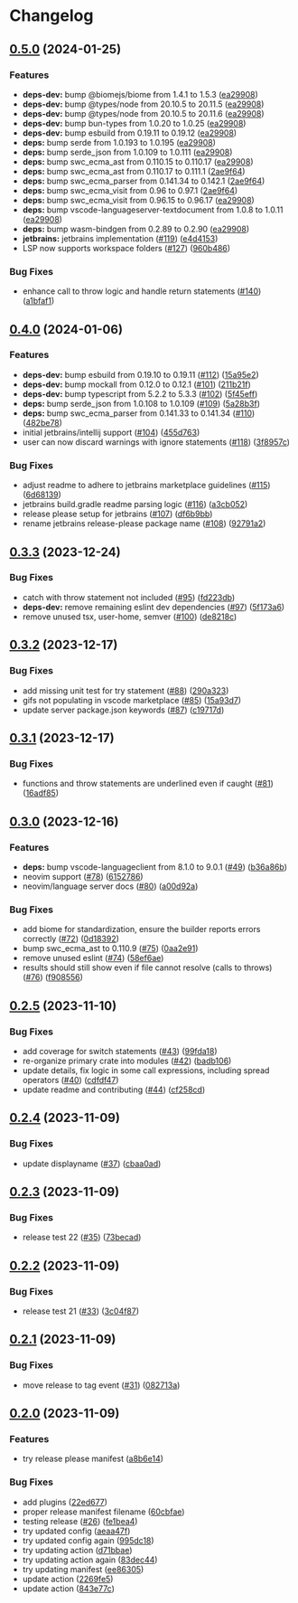 # Changelog

## [0.5.0](https://github.com/michaelangeloio/does-it-throw/compare/does-it-throw-vscode-v0.4.0...does-it-throw-vscode-v0.5.0) (2024-01-25)


### Features

* **deps-dev:** bump @biomejs/biome from 1.4.1 to 1.5.3 ([ea29908](https://github.com/michaelangeloio/does-it-throw/commit/ea29908c94253fc3171738f7fc802a71f9166d75))
* **deps-dev:** bump @types/node from 20.10.5 to 20.11.5 ([ea29908](https://github.com/michaelangeloio/does-it-throw/commit/ea29908c94253fc3171738f7fc802a71f9166d75))
* **deps-dev:** bump @types/node from 20.10.5 to 20.11.6 ([ea29908](https://github.com/michaelangeloio/does-it-throw/commit/ea29908c94253fc3171738f7fc802a71f9166d75))
* **deps-dev:** bump bun-types from 1.0.20 to 1.0.25 ([ea29908](https://github.com/michaelangeloio/does-it-throw/commit/ea29908c94253fc3171738f7fc802a71f9166d75))
* **deps-dev:** bump esbuild from 0.19.11 to 0.19.12 ([ea29908](https://github.com/michaelangeloio/does-it-throw/commit/ea29908c94253fc3171738f7fc802a71f9166d75))
* **deps:** bump serde from 1.0.193 to 1.0.195 ([ea29908](https://github.com/michaelangeloio/does-it-throw/commit/ea29908c94253fc3171738f7fc802a71f9166d75))
* **deps:** bump serde_json from 1.0.109 to 1.0.111 ([ea29908](https://github.com/michaelangeloio/does-it-throw/commit/ea29908c94253fc3171738f7fc802a71f9166d75))
* **deps:** bump swc_ecma_ast from 0.110.15 to 0.110.17 ([ea29908](https://github.com/michaelangeloio/does-it-throw/commit/ea29908c94253fc3171738f7fc802a71f9166d75))
* **deps:** bump swc_ecma_ast from 0.110.17 to 0.111.1 ([2ae9f64](https://github.com/michaelangeloio/does-it-throw/commit/2ae9f64e149a74502547ed60e1b4737518844b4b))
* **deps:** bump swc_ecma_parser from 0.141.34 to 0.142.1 ([2ae9f64](https://github.com/michaelangeloio/does-it-throw/commit/2ae9f64e149a74502547ed60e1b4737518844b4b))
* **deps:** bump swc_ecma_visit from 0.96 to 0.97.1 ([2ae9f64](https://github.com/michaelangeloio/does-it-throw/commit/2ae9f64e149a74502547ed60e1b4737518844b4b))
* **deps:** bump swc_ecma_visit from 0.96.15 to 0.96.17 ([ea29908](https://github.com/michaelangeloio/does-it-throw/commit/ea29908c94253fc3171738f7fc802a71f9166d75))
* **deps:** bump vscode-languageserver-textdocument from 1.0.8 to 1.0.11 ([ea29908](https://github.com/michaelangeloio/does-it-throw/commit/ea29908c94253fc3171738f7fc802a71f9166d75))
* **deps:** bump wasm-bindgen from 0.2.89 to 0.2.90 ([ea29908](https://github.com/michaelangeloio/does-it-throw/commit/ea29908c94253fc3171738f7fc802a71f9166d75))
* **jetbrains:** jetbrains implementation ([#119](https://github.com/michaelangeloio/does-it-throw/issues/119)) ([e4d4153](https://github.com/michaelangeloio/does-it-throw/commit/e4d415336da8eb78ef650f2941185a3fa4dc5dd6))
* LSP now supports workspace folders ([#127](https://github.com/michaelangeloio/does-it-throw/issues/127)) ([960b486](https://github.com/michaelangeloio/does-it-throw/commit/960b486e8cfe4fd5165be4dd200457c7e5b90979))


### Bug Fixes

* enhance call to throw logic and handle return statements  ([#140](https://github.com/michaelangeloio/does-it-throw/issues/140)) ([a1bfaf1](https://github.com/michaelangeloio/does-it-throw/commit/a1bfaf16c768aeb49ecaecb991ca6a2b57e71072))

## [0.4.0](https://github.com/michaelangeloio/does-it-throw/compare/does-it-throw-vscode-v0.3.3...does-it-throw-vscode-v0.4.0) (2024-01-06)


### Features

* **deps-dev:** bump esbuild from 0.19.10 to 0.19.11 ([#112](https://github.com/michaelangeloio/does-it-throw/issues/112)) ([15a95e2](https://github.com/michaelangeloio/does-it-throw/commit/15a95e2f6862b46fe1b6a80270b7e7a694427e5c))
* **deps-dev:** bump mockall from 0.12.0 to 0.12.1 ([#101](https://github.com/michaelangeloio/does-it-throw/issues/101)) ([211b21f](https://github.com/michaelangeloio/does-it-throw/commit/211b21f402d94b8bbf26e92b0185aeb5b1b0d196))
* **deps-dev:** bump typescript from 5.2.2 to 5.3.3 ([#102](https://github.com/michaelangeloio/does-it-throw/issues/102)) ([5f45eff](https://github.com/michaelangeloio/does-it-throw/commit/5f45eff8493f674470331c252bdfc2f558d96c3f))
* **deps:** bump serde_json from 1.0.108 to 1.0.109 ([#109](https://github.com/michaelangeloio/does-it-throw/issues/109)) ([5a28b3f](https://github.com/michaelangeloio/does-it-throw/commit/5a28b3f26992c4bca9d7bb276efdd27fa5b9a53a))
* **deps:** bump swc_ecma_parser from 0.141.33 to 0.141.34 ([#110](https://github.com/michaelangeloio/does-it-throw/issues/110)) ([482be78](https://github.com/michaelangeloio/does-it-throw/commit/482be78a20732f350377d4e534afae1053080e58))
* initial jetbrains/intellij support ([#104](https://github.com/michaelangeloio/does-it-throw/issues/104)) ([455d763](https://github.com/michaelangeloio/does-it-throw/commit/455d7635128646c57bbbc5811b75a526cb8adc64))
* user can now discard warnings with ignore statements ([#118](https://github.com/michaelangeloio/does-it-throw/issues/118)) ([3f8957c](https://github.com/michaelangeloio/does-it-throw/commit/3f8957c60fd90f9ab7b6646c04ec22dcecb21556))


### Bug Fixes

* adjust readme to adhere to jetbrains marketplace guidelines ([#115](https://github.com/michaelangeloio/does-it-throw/issues/115)) ([6d68139](https://github.com/michaelangeloio/does-it-throw/commit/6d68139151f43f06033fd4517baee5c3d53e287c))
* jetbrains build.gradle readme parsing logic ([#116](https://github.com/michaelangeloio/does-it-throw/issues/116)) ([a3cb052](https://github.com/michaelangeloio/does-it-throw/commit/a3cb052b5ac1db2dd8bdbda23eabb37a48de1bfa))
* release please setup for jetbrains ([#107](https://github.com/michaelangeloio/does-it-throw/issues/107)) ([df6b9bb](https://github.com/michaelangeloio/does-it-throw/commit/df6b9bba97d79c1bf0cdda6d306403cd2cd8707e))
* rename jetbrains release-please package name ([#108](https://github.com/michaelangeloio/does-it-throw/issues/108)) ([92791a2](https://github.com/michaelangeloio/does-it-throw/commit/92791a2abc7f29f3087460229f6c5a4ee93c62dc))

## [0.3.3](https://github.com/michaelangeloio/does-it-throw/compare/does-it-throw-vscode-v0.3.2...does-it-throw-vscode-v0.3.3) (2023-12-24)


### Bug Fixes

* catch with throw statement not included ([#95](https://github.com/michaelangeloio/does-it-throw/issues/95)) ([fd223db](https://github.com/michaelangeloio/does-it-throw/commit/fd223db4f56e87439999b9b33a393769bd2b7c5b))
* **deps-dev:** remove remaining eslint dev dependencies ([#97](https://github.com/michaelangeloio/does-it-throw/issues/97)) ([5f173a6](https://github.com/michaelangeloio/does-it-throw/commit/5f173a69cb86570a526a665d453b86ae776538d0))
* remove unused tsx, user-home, semver ([#100](https://github.com/michaelangeloio/does-it-throw/issues/100)) ([de8218c](https://github.com/michaelangeloio/does-it-throw/commit/de8218ce72e01d0092fc03141b26f44d28d5fc1b))

## [0.3.2](https://github.com/michaelangeloio/does-it-throw/compare/does-it-throw-vscode-v0.3.1...does-it-throw-vscode-v0.3.2) (2023-12-17)


### Bug Fixes

* add missing unit test for try statement ([#88](https://github.com/michaelangeloio/does-it-throw/issues/88)) ([290a323](https://github.com/michaelangeloio/does-it-throw/commit/290a323bae194d293ff8d0c826738f72dfef6212))
* gifs not populating in vscode marketplace ([#85](https://github.com/michaelangeloio/does-it-throw/issues/85)) ([15a93d7](https://github.com/michaelangeloio/does-it-throw/commit/15a93d70c94e7de3139e79516fbe43a31701dfa6))
* update server package.json keywords ([#87](https://github.com/michaelangeloio/does-it-throw/issues/87)) ([c19717d](https://github.com/michaelangeloio/does-it-throw/commit/c19717d96a09152d959bfd7d5c3a34ac62f5e26d))

## [0.3.1](https://github.com/michaelangeloio/does-it-throw/compare/does-it-throw-vscode-v0.3.0...does-it-throw-vscode-v0.3.1) (2023-12-17)


### Bug Fixes

* functions and throw statements are underlined even if caught ([#81](https://github.com/michaelangeloio/does-it-throw/issues/81)) ([16adf85](https://github.com/michaelangeloio/does-it-throw/commit/16adf85b05b92542fa6c09ac1611dd56c7603c99))

## [0.3.0](https://github.com/michaelangeloio/does-it-throw/compare/does-it-throw-vscode-v0.2.5...does-it-throw-vscode-v0.3.0) (2023-12-16)


### Features

* **deps:** bump vscode-languageclient from 8.1.0 to 9.0.1 ([#49](https://github.com/michaelangeloio/does-it-throw/issues/49)) ([b36a86b](https://github.com/michaelangeloio/does-it-throw/commit/b36a86b22757568dbfa82817d06956e5a15e0f65))
* neovim support ([#78](https://github.com/michaelangeloio/does-it-throw/issues/78)) ([6152786](https://github.com/michaelangeloio/does-it-throw/commit/61527869e70f54e99616375f7efd53b24e0fa01a))
* neovim/language server docs ([#80](https://github.com/michaelangeloio/does-it-throw/issues/80)) ([a00d92a](https://github.com/michaelangeloio/does-it-throw/commit/a00d92a3b13252025495dc811b21f84df3a38201))


### Bug Fixes

* add biome for standardization, ensure the builder reports errors correctly ([#72](https://github.com/michaelangeloio/does-it-throw/issues/72)) ([0d18392](https://github.com/michaelangeloio/does-it-throw/commit/0d18392268516abb79d015f90495dd331e7ef998))
* bump swc_ecma_ast to 0.110.9 ([#75](https://github.com/michaelangeloio/does-it-throw/issues/75)) ([0aa2e91](https://github.com/michaelangeloio/does-it-throw/commit/0aa2e91f4f1c0b9e352d052382c5a7f436cffeb9))
* remove unused eslint ([#74](https://github.com/michaelangeloio/does-it-throw/issues/74)) ([58ef6ae](https://github.com/michaelangeloio/does-it-throw/commit/58ef6aea9d4334eb0c42901c826ba69157994f77))
* results should still show even if file cannot resolve (calls to throws) ([#76](https://github.com/michaelangeloio/does-it-throw/issues/76)) ([f908556](https://github.com/michaelangeloio/does-it-throw/commit/f908556dfda8eca9195c87269fac71bc6d3e8bf9))

## [0.2.5](https://github.com/michaelangeloio/does-it-throw/compare/does-it-throw-vscode-v0.2.4...does-it-throw-vscode-v0.2.5) (2023-11-10)


### Bug Fixes

* add coverage for switch statements ([#43](https://github.com/michaelangeloio/does-it-throw/issues/43)) ([99fda18](https://github.com/michaelangeloio/does-it-throw/commit/99fda183a7ca813cbb5f5434f429cd79b594f139))
* re-organize primary crate into modules ([#42](https://github.com/michaelangeloio/does-it-throw/issues/42)) ([badb106](https://github.com/michaelangeloio/does-it-throw/commit/badb1061d0dfc679458d55609e43cccfdca01794))
* update details, fix logic in some call expressions, including spread operators ([#40](https://github.com/michaelangeloio/does-it-throw/issues/40)) ([cdfdf47](https://github.com/michaelangeloio/does-it-throw/commit/cdfdf47a2d657364abc1b3b3ce97e89405b842b3))
* update readme and contributing ([#44](https://github.com/michaelangeloio/does-it-throw/issues/44)) ([cf258cd](https://github.com/michaelangeloio/does-it-throw/commit/cf258cd8baffb9277a8039cdb7416378691d6684))

## [0.2.4](https://github.com/michaelangeloio/does-it-throw/compare/does-it-throw-vscode-v0.2.3...does-it-throw-vscode-v0.2.4) (2023-11-09)


### Bug Fixes

* update displayname ([#37](https://github.com/michaelangeloio/does-it-throw/issues/37)) ([cbaa0ad](https://github.com/michaelangeloio/does-it-throw/commit/cbaa0ad7a151559807985f6a4fde0dbd528cdd8a))

## [0.2.3](https://github.com/michaelangeloio/does-it-throw/compare/does-it-throw-vscode-v0.2.2...does-it-throw-vscode-v0.2.3) (2023-11-09)


### Bug Fixes

* release test 22 ([#35](https://github.com/michaelangeloio/does-it-throw/issues/35)) ([73becad](https://github.com/michaelangeloio/does-it-throw/commit/73becad3667a11ce65898843c050771d6a2a0d94))

## [0.2.2](https://github.com/michaelangeloio/does-it-throw/compare/does-it-throw-vscode-v0.2.1...does-it-throw-vscode-v0.2.2) (2023-11-09)


### Bug Fixes

* release test 21 ([#33](https://github.com/michaelangeloio/does-it-throw/issues/33)) ([3c04f87](https://github.com/michaelangeloio/does-it-throw/commit/3c04f87ffdebf63e4f274d107610507fc45edd04))

## [0.2.1](https://github.com/michaelangeloio/does-it-throw/compare/does-it-throw-vscode-v0.2.0...does-it-throw-vscode-v0.2.1) (2023-11-09)


### Bug Fixes

* move release to tag event ([#31](https://github.com/michaelangeloio/does-it-throw/issues/31)) ([082713a](https://github.com/michaelangeloio/does-it-throw/commit/082713afecc40c0d2bc230ffab22e1527298a54c))

## [0.2.0](https://github.com/michaelangeloio/does-it-throw/compare/does-it-throw-vscode-v0.1.6...does-it-throw-vscode-v0.2.0) (2023-11-09)


### Features

* try release please manifest ([a8b6e14](https://github.com/michaelangeloio/does-it-throw/commit/a8b6e14dfbf4cc3c13baa84d9570d0421ca804b1))


### Bug Fixes

* add plugins ([22ed677](https://github.com/michaelangeloio/does-it-throw/commit/22ed6770f4cd4b4805351746768a46c83400e7a3))
* proper release manifest filename ([60cbfae](https://github.com/michaelangeloio/does-it-throw/commit/60cbfaee9f01e4aa12478f12559f9d05890cb232))
* testing release ([#26](https://github.com/michaelangeloio/does-it-throw/issues/26)) ([fe1bea4](https://github.com/michaelangeloio/does-it-throw/commit/fe1bea48ac278d2d4fa23aba775e9ea5fd51c59a))
* try updated config ([aeaa47f](https://github.com/michaelangeloio/does-it-throw/commit/aeaa47f6b9c7ecfed85187523478258ca5900217))
* try updated config again ([995dc18](https://github.com/michaelangeloio/does-it-throw/commit/995dc18dd10a0c816d6b34d621e765655a8e4ed7))
* try updating action ([d71bbae](https://github.com/michaelangeloio/does-it-throw/commit/d71bbaea624f9031d90a4a26f37ff0d2b4888042))
* try updating action again ([83dec44](https://github.com/michaelangeloio/does-it-throw/commit/83dec44c31dfd1f5603587e01b7ed09e87cdbc8e))
* try updating manifest ([ee86305](https://github.com/michaelangeloio/does-it-throw/commit/ee86305f424fa3d300c144305fd1e963f4c2084c))
* update action ([2269fe5](https://github.com/michaelangeloio/does-it-throw/commit/2269fe5c92787c6685f7fe8309afdb876064a888))
* update action ([843e77c](https://github.com/michaelangeloio/does-it-throw/commit/843e77c393db15569d8fa22c016a03f1a0ac78c1))

